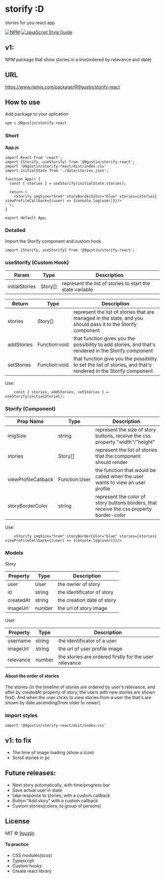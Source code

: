 # storify :D

stories for you react app

[![NPM](https://img.shields.io/npm/v/storify.svg)](https://www.npmjs.com/package/storify) [![JavaScript Style Guide](https://img.shields.io/badge/code_style-standard-brightgreen.svg)](https://standardjs.com)

## v1:

NPM package that show stories in a line(ordered by relevance and date)

## URL

https://www.npmjs.com/package/@9gustin/storify-react

## How to use

Add package to your aplication

```bash
npm i @9gustin/storify-react
```

### Short

#### App.js

```JSX
import React from 'react';
import {Storify, useStorify} from '@9gustin/storify-react';
import '@9gustin/storify-react/dist/index.css'
import initialState from './data/stories.json';

function App() {
  const { stories } = useStorify(initialState.stories);

  return (
    <Storify imgSize="5rem" storyBorderColor="blue" stories={stories} viewProfileCallback={(user) => {console.log(user)}}/>
  );
}

export default App;
```

### Detailed

Import the Storify component and custom hook

```JSX
import {Storify, useStorify} from '@9gustin/storify-react';
```

### useStorify (Custom Hook)

| Param          | Type    | Description                                               |
| -------------- | ------- | --------------------------------------------------------- |
| initialStories | Story[] | represent the list of stories to start the state variable |

| Return     | Type          | Description                                                                                                     |
| ---------- | ------------- | --------------------------------------------------------------------------------------------------------------- |
| stories    | Story[]       | represent the list of stories that are managed in the state, and you should pass it to the Storify component    |
| addStories | Function:void | that function gives you the possibility to add stories, and that's rendered in the Storify component            |
| setStories | Function:void | that function give you the possibility to set the list of stories, and that's rendered in the Storify component |

Use:

```JSX
    const { stories, addStories, setStories } = useStorify(initialStories);
```

### Storify (Component)

| Prop Name           | Type          | Description                                                                              |
| ------------------- | ------------- | ---------------------------------------------------------------------------------------- |
| imgSize             | string        | represent the size of story buttons, receive the css property "width"/"height"           |
| stories             | Story[]       | represent the list of stories that the component should render                           |
| viewProfileCallback | Function:User | the function that would be called when the user wants to view an user profile            |
| storyBorderColor    | string        | represent the color of story buttons borders, that receive the css property border-color |

Use:

```JSX
    <Storify imgSize="5rem" storyBorderColor="blue" stories={stories} viewProfileCallback={(user) => {console.log(user)}}/>
```

### Models

Story

| Property  | Type   | Description                |
| --------- | ------ | -------------------------- |
| user      | User   | the owner of story         |
| id        | string | the identificator of story |
| createdAt | string | the creation date of story |
| imageUrl  | number | the url of story image     |

User

| Property  | Type   | Description                                            |
| --------- | ------ | ------------------------------------------------------ |
| username  | string | the identificator of a user                            |
| imageUrl  | string | the url of user profile image                          |
| relevance | number | the stories are ordered firstly for the user relevance |

#### About the order of stories
The stories (in the timeline of stories are ordered by user's relevance, and after by createdAt property of story, the users with new stories are shown first). And when the user clicks to view stories from a user the that's are shown by date ascending(from older to newer)

### Import styles

```JSX
import '@9gustin/storify-react/dist/index.css'
```


## v1: to fix
- The time of image loading (show a icon)
- Scroll stories in pc

## Future releases:

- Next story automatically, with time/progress bar
- Save actual user in state
- take response to stories, with a custom callback
- Button "Add story" with a custom callback
- Custom stories(colors, to group of persons)

## License

MIT © [9gustin](https://github.com/9gustin)

#### To practice
- CSS modules(scss)
- Typescript
- Custom hooks
- Create react library
